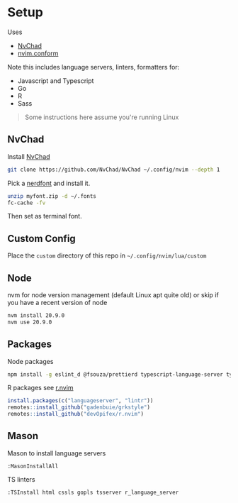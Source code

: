 # Setup

Uses

- [NvChad](https://nvchad.com/)
- [nvim.conform](https://github.com/stevearc/conform.nvim)

Note this includes language servers, linters, formatters for:

- Javascript and Typescript
- Go
- R
- Sass

> Some instructions here assume you're running Linux

## NvChad

Install [NvChad](https://nvchad.com/)

```bash
git clone https://github.com/NvChad/NvChad ~/.config/nvim --depth 1
```

Pick a [nerdfont](https://www.nerdfonts.com/) and install it. 

```bash
unzip myfont.zip -d ~/.fonts
fc-cache -fv
```

Then set as terminal font.

## Custom Config

Place the `custom` directory of this repo in `~/.config/nvim/lua/custom`

## Node

nvm for node version management (default Linux apt quite old)
or skip if you have a recent version of node

```bash
nvm install 20.9.0
nvm use 20.9.0
```

## Packages

Node packages

```bash
npm install -g eslint_d @fsouza/prettierd typescript-language-server typescript @johnnymorganz/stylua-bin
```

R packages see [r.nvim](https://github.com/devOpifex/r.nvim)

```r
install.packages(c("languageserver", "lintr"))
remotes::install_github("gadenbuie/grkstyle")
remotes::install_github("devOpifex/r.nvim")
```

## Mason

Mason to install language servers

```
:MasonInstallAll
```

TS linters

```
:TSInstall html cssls gopls tsserver r_language_server
```

